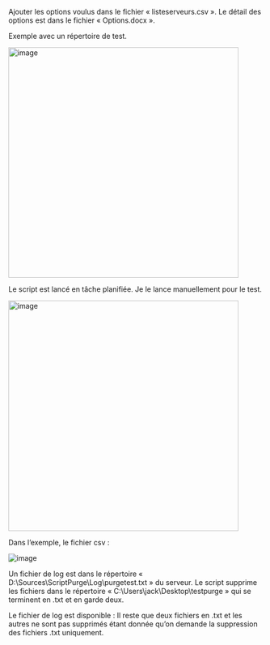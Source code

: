 Ajouter les options voulus dans le fichier « listeserveurs.csv ».
Le détail des options est dans le fichier « Options.docx ».


Exemple avec un répertoire de test.

<img width="455" alt="image" src="https://user-images.githubusercontent.com/85949171/124822552-52001380-df70-11eb-8ea7-f280e9df2f01.png">

Le script est lancé en tâche planifiée.
Je le lance manuellement pour le test.

<img width="455" alt="image" src="https://user-images.githubusercontent.com/85949171/124822578-5a584e80-df70-11eb-852f-1ec1bff51393.png">



Dans l’exemple, le fichier csv :

![image](https://user-images.githubusercontent.com/85949171/124873045-42131e80-dfc6-11eb-9f5d-81692ca0a39b.png)


Un fichier de log est dans le répertoire « D:\Sources\ScriptPurge\Log\purgetest.txt » du serveur.
Le script supprime les fichiers dans le répertoire « C:\Users\jack\Desktop\testpurge » qui se terminent en .txt et en garde deux.

Le fichier de log est disponible :
Il reste que deux fichiers en .txt et les autres ne sont pas supprimés étant donnée qu’on demande la suppression des fichiers .txt uniquement.



